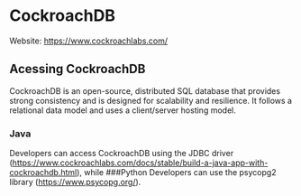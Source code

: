 # CockroachDB
Website: https://www.cockroachlabs.com/

## Acessing CockroachDB
CockroachDB is an open-source, distributed SQL database that provides strong consistency and is designed for 
scalability and resilience. It follows a relational data model and uses a client/server hosting model. 

### Java 
Developers can access CockroachDB using the JDBC driver (https://www.cockroachlabs.com/docs/stable/build-a-java-app-with-cockroachdb.html), while 
###Python 
Developers can use the psycopg2 library (https://www.psycopg.org/).
